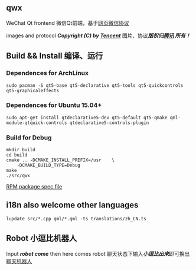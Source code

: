 qwx
----

WeChat Qt frontend 
微信Qt前端，基于[网页微信协议](https://github.com/Urinx/WeixinBot/blob/master/README.md)

images and protocol ***Copyright (C) by [Tencent](http://weixin.qq.com/)*** 
图片、协议***版权归[腾讯](http://weixin.qq.com/) 所有！***

## Build && Install 编译、运行

### Dependences for ArchLinux

```
sudo pacman -S qt5-base qt5-declarative qt5-tools qt5-quickcontrols qt5-graphicaleffects
```

### Dependences for Ubuntu 15.04+

```
sudo apt-get install qtdeclarative5-dev qt5-default qt5-qmake qml-module-qtquick-controls qtdeclarative5-controls-plugin
```

### Build for Debug
```
mkdir build
cd build
cmake .. -DCMAKE_INSTALL_PREFIX=/usr    \
    -DCMAKE_BUILD_TYPE=Debug
make
./src/qwx
```

[RPM package spec file](https://github.com/isoft-linux/packages-extra/blob/master/qwx/qwx.spec)

## i18n also welcome other languages

```
lupdate src/*.cpp qml/*.qml -ts translations/zh_CN.ts
```

## Robot 小逗比机器人
Input ***robot come*** then here comes robot 聊天状态下输入***小逗比出来***即可换出[聊天机器人](http://www.xiaodoubi.com/)
